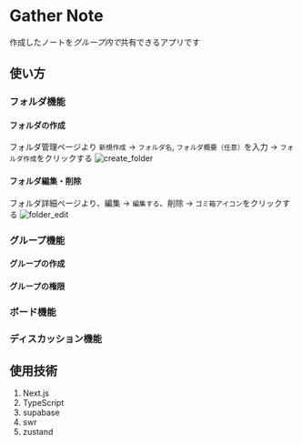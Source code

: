 # Gather Note

作成したノートを*グループ内で*共有できるアプリです

## 使い方

### フォルダ機能

#### フォルダの作成

フォルダ管理ページより `新規作成` → `フォルダ名`, `フォルダ概要（任意）`を入力 → `フォルダ作成`をクリックする
![create_folder](https://github.com/anji0114/gather-note/assets/72867978/ae033f90-51f9-40a8-8a96-dcbea1320722)

#### フォルダ編集・削除

フォルダ詳細ページより、編集 → `編集する`、削除 → `ゴミ箱アイコン`をクリックする
![folder_edit](https://github.com/anji0114/gather-note/assets/72867978/cba50041-de14-4a35-8906-3f069d32901d)

### グループ機能

#### グループの作成

#### グループの権限

### ボード機能

### ディスカッション機能

## 使用技術

1. Next.js
2. TypeScript
3. supabase
4. swr
5. zustand
